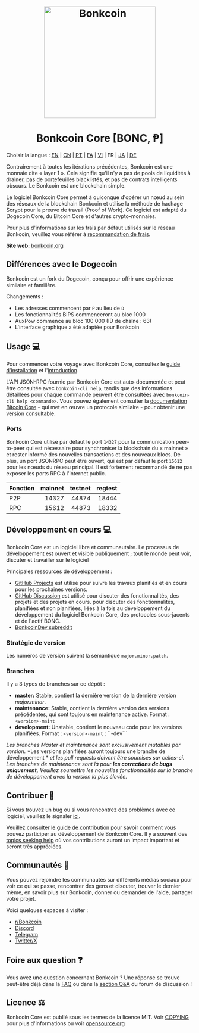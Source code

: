 <h1 align="center">
<img src="https://i.imgur.com/DDkfI9i.png" alt="Bonkcoin" width="300"/>
<br/><br/>
Bonkcoin Core [BONC, Ᵽ]  
</h1>

Choisir la langue : [EN](./README.md) | [CN](./README_zh_CN.md) | [PT](./README_pt_BR.md) | [FA](./README_fa_IR.md) | [VI](./README_vi_VN.md) | FR | [JA](./README_ja_JP.md) | [DE](./README_de_DE.md)

Contrairement à toutes les itérations précédentes, Bonkcoin est une monnaie dite « layer 1 ». Cela signifie qu'il n'y a pas de pools de liquidités à drainer, pas de portefeuilles blacklistés, et pas de contrats intelligents obscurs. Le Bonkcoin est une blockchain simple.

Le logiciel Bonkcoin Core permet à quiconque d'opérer un nœud au sein des réseaux de la blockchain Bonkcoin et utilise la méthode de hachage Scrypt pour la preuve de travail (Proof of Work). Ce logiciel est adapté du Dogecoin Core, du Bitcoin Core et d'autres crypto-monnaies.

Pour plus d'informations sur les frais par défaut utilisés sur le réseau Bonkcoin, veuillez vous référer à [recommandation de frais](doc/fee-recommendation.md).

**Site web:** [bonkcoin.org](https://bonkcoin.org)

## Différences avec le Dogecoin

Bonkcoin est un fork du Dogecoin, conçu pour offrir une expérience similaire et familière.

Changements :

* Les adresses commencent par `P` au lieu de `D`
* Les fonctionnalités BIPS commenceront au bloc 1000
* AuxPow commence au bloc 100 000 (ID de chaîne : 63)
* L'interface graphique a été adaptée pour Bonkcoin

## Usage 💻

Pour commencer votre voyage avec Bonkcoin Core, consultez le [guide d'installation](INSTALL.md) et l'[introduction](doc/getting-started.md).

L'API JSON-RPC fournie par Bonkcoin Core est auto-documentée et peut être consultée avec `bonkcoin-cli help`, tandis que des informations détaillées pour chaque commande peuvent être consultées avec `bonkcoin-cli help <commande>`. Vous pouvez également consulter la [documentation Bitcoin Core](https://developer.bitcoin.org/reference/rpc/) - qui met en œuvre un protocole similaire - pour obtenir une version consultable.

### Ports

Bonkcoin Core utilise par défaut le port `14327` pour la communication peer-to-peer 
qui est nécessaire pour synchroniser la blockchain du « mainnet » et rester informé 
des nouvelles transactions et des nouveaux blocs. De plus, un port JSONRPC peut être ouvert, 
qui est par défaut le port `15612` pour les nœuds du réseau principal. 
Il est fortement recommandé de ne pas exposer les ports RPC à l'internet public.

| Fonction | mainnet | testnet | regtest |
| :------- | ------: | ------: | ------: |
| P2P      |   14327 |   44874 |   18444 |
| RPC      |   15612 |   44873 |   18332 |

## Développement en cours 💻

Bonkcoin Core est un logiciel libre et communautaire. 
Le processus de développement est ouvert et visible publiquement ; 
tout le monde peut voir, discuter et travailler sur le logiciel

Principales ressources de développement :

* [GitHub Projects](https://github.com/bonkcoinppc/bonkcoin/projects) est utilisé pour
  suivre les travaux planifiés et en cours pour les prochaines versions.
* [GitHub Discussion](https://github.com/bonkcoinppc/bonkcoin/discussions) est utilisé pour discuter des fonctionnalités, des projets et des projets en cours.
  pour discuter des fonctionnalités, planifiées et non planifiées, liées à la fois au développement du
  développement du logiciel Bonkcoin Core, des protocoles sous-jacents et de l'actif BONC.  
* [BonkcoinDev subreddit](https://www.reddit.com/r/bonkcoindev/)

### Stratégie de version
Les numéros de version suivent la sémantique ```major.minor.patch```.

### Branches
Il y a 3 types de branches sur ce dépôt :

- **master:** Stable, contient la dernière version de la dernière version *major.minor*.
- **maintenance:** Stable, contient la dernière version des versions précédentes, qui sont toujours en maintenance active. Format : ```<version>-maint```
- **development:** Unstable, contient le nouveau code pour les versions planifiées. Format : ``<version>-maint`` : ``<version>-dev```

*Les branches Master et maintenance sont exclusivement mutables par version.*
*Les versions planifiées auront toujours une branche de développement *
*et les pull requests doivent être soumises sur celles-ci. Les branches de maintenance sont là pour **les corrections de bugs uniquement,***
*Veuillez soumettre les nouvelles fonctionnalités sur la branche de développement avec la version la plus élevée.*

## Contribuer 🤝

Si vous trouvez un bug ou si vous rencontrez des problèmes avec ce logiciel, 
veuillez le signaler [ici](https://github.com/bonkcoinppc/bonkcoin/issues/new?assignees=&labels=bug&template=bug_report.md&title=%5Bbug%5D+).

Veuillez consulter [le guide de contribution](CONTRIBUTING.md) pour savoir comment vous pouvez participer au développement de Bonkcoin Core. Il y a souvent des
[topics seeking help](https://github.com/bonkcoinppc/bonkcoin/labels/help%20wanted) où vos contributions auront un impact important et seront très appréciées.

## Communautés 🐸

Vous pouvez rejoindre les communautés sur différents médias sociaux pour voir ce qui se passe, 
rencontrer des gens et discuter, trouver le dernier mème, en savoir plus sur Bonkcoin, 
donner ou demander de l'aide, partager votre projet.

Voici quelques espaces à visiter :

* [r/Bonkcoin](https://www.reddit.com/r/bonkcoin/)
* [Discord](https://bonkcoin.org/discord)
* [Telegram](https://t.me/BonkcoinGroup)
* [Twitter/X](https://twitter.com/BonkcoinNetwork)

## Foire aux question ❓

Vous avez une question concernant Bonkcoin ? Une réponse se trouve peut-être déjà dans la [FAQ](doc/FAQ.md) ou dans la [section Q&A](https://github.com/bonkcoinppc/bonkcoin/discussions/categories/q-a) du forum de discussion !

## Licence ⚖️
Bonkcoin Core est publié sous les termes de la licence MIT. Voir
[COPYING](COPYING) pour plus d'informations ou voir
[opensource.org](https://opensource.org/licenses/MIT)
